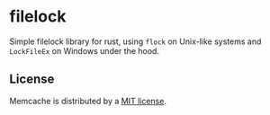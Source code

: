 # filelock

Simple filelock library for rust, using `flock` on Unix-like systems and `LockFileEx` on Windows under the hood.

## License

Memcache is distributed by a [MIT license](https://github.com/aisk/filelock/tree/master/LICENSE).
